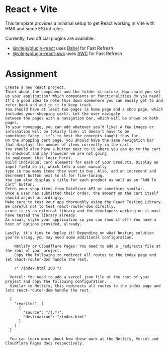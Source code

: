 # React + Vite

This template provides a minimal setup to get React working in Vite with HMR and some ESLint rules.

Currently, two official plugins are available:

- [@vitejs/plugin-react](https://github.com/vitejs/vite-plugin-react/blob/main/packages/plugin-react/README.md) uses [Babel](https://babeljs.io/) for Fast Refresh
- [@vitejs/plugin-react-swc](https://github.com/vitejs/vite-plugin-react-swc) uses [SWC](https://swc.rs/) for Fast Refresh

# Assignment

    Create a new React project.
    Think about the component and the folder structure. How could you set up your application? Which components or functionalities do you need? 
    It’s a good idea to note this down somewhere you can easily get to and refer back and add to it to keep track.
    You should have at least two pages (a home page and a shop page, which includes your shopping cart). Let the user navigate 
    between the pages with a navigation bar, which will be shown on both pages.
    To your homepage, you can add whatever you’d like! A few images or information will be totally fine; it doesn’t have to be
    something fancy - it’s to test the concepts taught thus far.
    On the shopping cart page, you should have the same navigation bar that displays the number of items currently in the cart. 
    You should also have a button next to it where you can go to the cart to checkout and pay (however we are not going 
    to implement this logic here).
    Build individual card elements for each of your products. Display an input field on it, which lets a user manually 
    type in how many items they want to buy. Also, add an increment and decrement button next to it for fine-tuning. 
    You can also display a title for each product as well as an “Add To Cart” button.
    Fetch your shop items from FakeStore API or something similar.
    Once a user has submitted their order, the amount on the cart itself should adjust accordingly.
    Make sure to test your app thoroughly using the React Testing Library. Be careful not to test react-router-dom directly, 
    since it is an external library and the developers working on it must have tested the library already.
    As usual, style your application so you can show it off! You have a host of options provided, already.

    Lastly, it’s time to deploy it! Depending on what hosting solution you’re using, you may need some additional configuration.

        Netlify or Cloudflare Pages: You need to add a _redirects file at the root of your project. 
        Copy the following to redirect all routes to the index page and let react-router-dom handle the rest.

        /* /index.html 200 */

      Vercel: You need to add a vercel.json file at the root of your project and copy the following configuration. 
      Similar to Netlify, this redirects all routes to the index page and lets react-router-dom handle the rest.

      {
        "rewrites": [
          {
            "source": "/(.*)",
            "destination": "/index.html"
          }
        ]
      }

      You can learn more about how these work at the Netlify, Vercel and Cloudflare Pages docs respectively.
